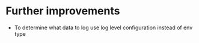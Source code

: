 # Further improvements

- To determine what data to log use log level configuration instead of env type
